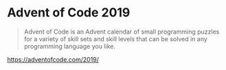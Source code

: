 # Advent of Code 2019

> Advent of Code is an Advent calendar of small programming puzzles for a variety of skill sets and skill levels that can be solved in any programming language you like.

https://adventofcode.com/2019/
